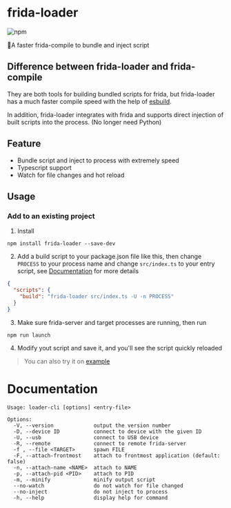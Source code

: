 # frida-loader

![npm](https://badgen.net/npm/v/frida-loader)

🚀A faster frida-compile to bundle and inject script

## Difference between frida-loader and frida-compile

They are both tools for building bundled scripts for frida, but frida-loader has a much faster compile speed with the help of [esbuild](https://github.com/evanw/esbuild).

In addition, frida-loader integrates with frida and supports direct injection of built scripts into the process. (No longer need Python)

## Feature

- Bundle script and inject to process with extremely speed
- Typescript support
- Watch for file changes and hot reload

## Usage

### Add to an existing project

1. Install
```
npm install frida-loader --save-dev
```

2. Add a build script to your package.json file like this, then change `PROCESS` to your process name and change `src/index.ts` to your entry script, see [Documentation](#Documentation) for more details
```json
{
  "scripts": {
    "build": "frida-loader src/index.ts -U -n PROCESS"
  }
}
```

3. Make sure frida-server and target processes are running, then run
```
npm run launch
```

4. Modify yout script and save it, and you'll see the script quickly reloaded

> You can also try it on [example](https://github.com/only52607/frida-loader/tree/master/example)

# Documentation

```
Usage: loader-cli [options] <entry-file>

Options:
  -V, --version             output the version number
  -D, --device ID           connect to device with the given ID
  -U, --usb                 connect to USB device
  -R, --remote              connect to remote frida-server
  -f , --file <TARGET>      spawn FILE
  -F, --attach-frontmost    attach to frontmost application (default: false)
  -n, --attach-name <NAME>  attach to NAME
  -p, --attach-pid <PID>    attach to PID
  -m, --minify              minify output script
  --no-watch                do not watch for file changed
  --no-inject               do not inject to process
  -h, --help                display help for command
```